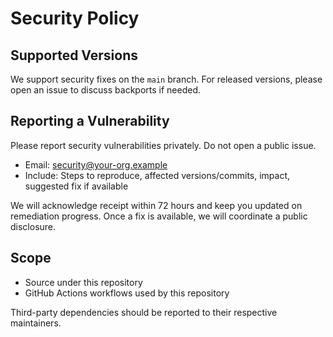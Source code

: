 # Security Policy

## Supported Versions

We support security fixes on the `main` branch. For released versions, please open an issue to discuss backports if needed.

## Reporting a Vulnerability

Please report security vulnerabilities privately. Do not open a public issue.

- Email: security@your-org.example
- Include: Steps to reproduce, affected versions/commits, impact, suggested fix if available

We will acknowledge receipt within 72 hours and keep you updated on remediation progress. Once a fix is available, we will coordinate a public disclosure.

## Scope

- Source under this repository
- GitHub Actions workflows used by this repository

Third-party dependencies should be reported to their respective maintainers.

